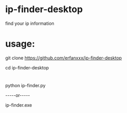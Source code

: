 # ip-finder-desktop
find your ip information

# usage:

git clone https://github.com/erfanxxx/ip-finder-desktop

cd ip-finder-desktop


#

                       
                      
python ip-finder.py


              
-----or----- 


  
ip-finder.exe         
